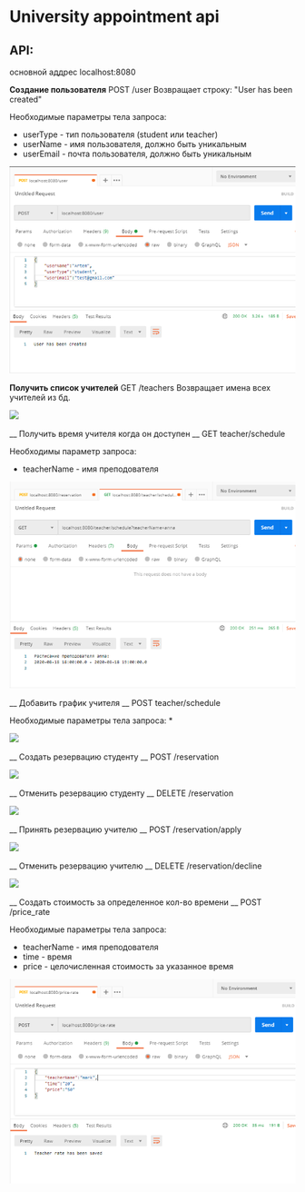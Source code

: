 # University appointment api

## API:
основной аддрес localhost:8080

__Создание пользователя__
POST /user 
Возвращает строку: "User has been created"

Необходимые параметры тела запроса:
* userType - тип пользователя (student или teacher)
* userName - имя пользователя, должно быть уникальным
* userEmail - почта пользователя, должно быть уникальным

![](/src/main/resources/images/create_user.png)

__Получить список учителей__
GET /teachers
Возвращает имена всех учителей из бд.

![](/src/main/resources/images/teachers)

__ Получить время учителя когда он доступен __
GET teacher/schedule

Необходимы параметр запроса:
* teacherName - имя преподователя

![](/src/main/resources/images/get_teacher_schedule.png)

__ Добавить график учителя __
POST teacher/schedule

Необходимые параметры тела запроса:
* 

![](/src/main/resources/images/teacher_schedule)

__ Создать резервацию студенту __
POST /reservation

![](/images/)

__ Отменить резервацию студенту __
DELETE /reservation

![](/images/)

__ Принять резервацию учителю __
POST /reservation/apply

![](/images/)

__ Отменить резервацию учителю __
DELETE /reservation/decline

![](/images/)

__ Создать стоимость за определенное кол-во времени __
POST /price_rate

Необходимые параметры тела запроса:
* teacherName - имя преподователя
* time - время 
* price - целочисленная стоимость за указанное время

![](/src/main/resources/images/price_rate.png)











